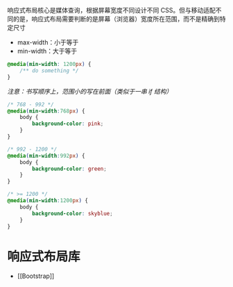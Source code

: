 响应式布局核心是媒体查询，根据屏幕宽度不同设计不同 CSS。但与移动适配不同的是，响应式布局需要判断的是屏幕（浏览器）宽度所在范围，而不是精确到特定尺寸
- max-width：小于等于
- min-width：大于等于

```CSS
@media(min-width: 1200px) {
    /** do something */
}
```

*注意：书写顺序上，范围小的写在前面（类似于一串 if 结构）*

```CSS
/* 768 - 992 */
@media(min-width:768px) {
    body {
        background-color: pink;
    }
}

/* 992 - 1200 */
@media(min-width:992px) {
    body {
        background-color: green;
    }
}

/* >= 1200 */
@media(min-width:1200px) {
    body {
        background-color: skyblue;
    }
}
```

# 响应式布局库

- [[Bootstrap]]